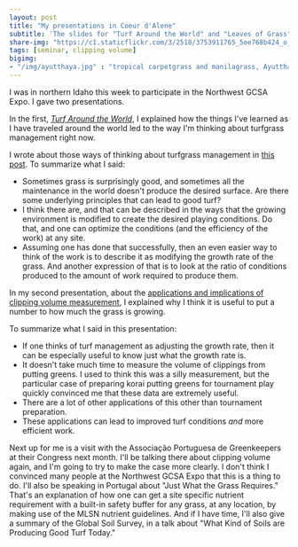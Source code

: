 ```yaml
---
layout: post
title: "My presentations in Coeur d'Alene"
subtitle: 'The slides for "Turf Around the World" and "Leaves of Grass"'
share-img: "https://c1.staticflickr.com/3/2518/3753911765_5ee768b424_o_d.jpg"
tags: [seminar, clipping volume]
bigimg:
- "/img/ayutthaya.jpg" : "tropical carpetgrass and manilagrass, Ayutthaya"
---
```


I was in northern Idaho this week to participate in the Northwest GCSA Expo. I gave two presentations.

In the first, [*Turf Around the World*](https://speakerdeck.com/micahwoods/turf-around-the-world), I explained how the things I've learned as I have traveled around the world led to the way I'm thinking about turfgrass management right now.

<script async class="speakerdeck-embed" data-id="0b1cf079ff704025a6fb38c5a1206fd5" data-ratio="1.33333333333333" src="//speakerdeck.com/assets/embed.js"></script>

I wrote about those ways of thinking about turfgrass management in [this post](http://www.asianturfgrass.com/2017-09-13-three-ways-think-of-turfgrass-management/). To summarize what I said:

* Sometimes grass is surprisingly good, and sometimes all the maintenance in the world doesn't produce the desired surface. Are there some underlying principles that can lead to good turf?
* I think there are, and that can be described in the ways that the growing environment is modified to create the desired playing conditions. Do that, and one can optimize the conditions (and the efficiency of the work) at any site.
* Assuming one has done that successfully, then an even easier way to think of the work is to describe it as modifying the growth rate of the grass. And another expression of that is to look at the ratio of conditions produced to the amount of work required to produce them.

In my second presentation, about the [applications and implications of clipping volume measurement](https://speakerdeck.com/micahwoods/leaves-of-grass-applications-and-implications-of-clipping-volume), I explained why I think it is useful to put a number to how much the grass is growing.

<script async class="speakerdeck-embed" data-id="9276e2a345a64d858ff4386b5a3d2c11" data-ratio="1.33333333333333" src="//speakerdeck.com/assets/embed.js"></script>

To summarize what I said in this presentation:

* If one thinks of turf management as adjusting the growth rate, then it can be especially useful to know just what the growth rate is.
* It doesn't take much time to measure the volume of clippings from putting greens. I used to think this was a silly measurement, but the particular case of preparing korai putting greens for tournament play quickly convinced me that these data are extremely useful.
* There are a lot of other applications of this other than tournament preparation.
* These applications can lead to improved turf conditions *and* more efficient work.

Next up for me is a visit with the Associação Portuguesa de Greenkeepers at their Congress next month. I'll be talking there about clipping volume again, and I'm going to try to make the case more clearly. I don't think I convinced many people at the Northwest GCSA Expo that this is a thing to do. I'll also be speaking in Portugal about "Just What the Grass Requires." That's an explanation of how one can get a site specific nutrient requirement with a built-in safety buffer for any grass, at any location, by making use of the MLSN nutrient guidelines. And if I have time, I'll also give a summary of the Global Soil Survey, in a talk about "What Kind of Soils are Producing Good Turf Today."
